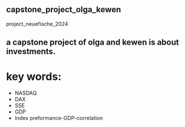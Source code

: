 ## capstone_project_olga_kewen
project_neuefische_2024
## a capstone project of olga and kewen is about investments.
# key words:
* NASDAQ
* DAX
* SSE
* GDP
* Index preformance-GDP-correlation
